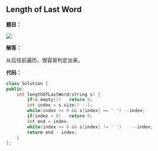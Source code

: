 ## Length of Last Word

**题目：**

![](http://p9zl5r4hu.bkt.clouddn.com/2018-11-12leet_58.png)

**解答：**

从后往前遍历，很容易判定出来。

**代码：**

```cpp
class Solution {
public:
    int lengthOfLastWord(string s) {
        if(s.empty())   return 0;
        int index = s.size() - 1;
        while(index >= 0 && s[index] == ' ') --index;
        if(index < 0)   return 0;
        int end = index;
        while(index >= 0 && s[index] != ' ')    --index;
        return end - index;
    }
};
```


